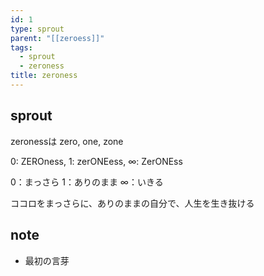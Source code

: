 ```yaml
---
id: 1
type: sprout
parent: "[[zeroess]]"
tags:
  - sprout
  - zeroness
title: zeroness
---
```

## sprout
zeronessは
zero, one, zone

0: ZEROness, 1: zerONEess, ∞: ZerONEss

0：まっさら
1：ありのまま
∞：いきる

ココロをまっさらに、ありのままの自分で、人生を生き抜ける

## note
- 最初の言芽
